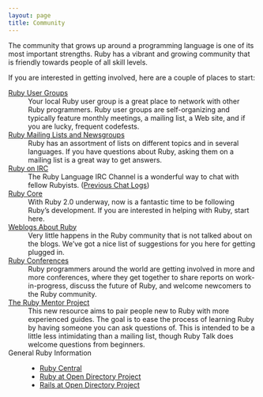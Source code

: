 ```yaml
---
layout: page
title: Community
---
```


The community that grows up around a programming language is one of its
most important strengths. Ruby has a vibrant and growing community that is
friendly towards people of all skill levels.

If you are interested in getting involved, here are a couple of places to
start:

<dl>
  <dt><a href="user-groups/">Ruby User Groups</a></dt>
  <dd>
  Your local Ruby user group is a great place to network with other Ruby
  programmers. Ruby user groups are self-organizing and typically feature
  monthly meetings, a mailing list, a Web site, and if you are lucky, frequent codefests.
  </dd>

  <dt><a href="mailing-lists/">Ruby Mailing Lists and Newsgroups</a></dt>
  <dd>
  Ruby has an assortment of lists on different topics and in several languages.
  If you have questions about Ruby, asking them on a mailing list is a great
  way to get answers.
  </dd>

  <dt><a href="irc://irc.freenode.net/ruby-lang">Ruby on IRC</a></dt>
  <dd>
  The Ruby Language IRC Channel is a wonderful way to chat with fellow
  Rubyists. (<a href="http://meme.b9.com/">Previous Chat Logs</a>)
  </dd>

  <dt><a href="ruby-core/">Ruby Core</a></dt>
  <dd>
  With Ruby 2.0 underway, now is a fantastic time to be following Ruby’s
  development. If you are interested in helping with Ruby, start here.
  </dd>

  <dt><a href="weblogs/">Weblogs About Ruby</a></dt>
  <dd>
  Very little happens in the Ruby community that is not talked about on the blogs.
  We’ve got a nice list of suggestions for you here for getting plugged in.
  </dd>

  <dt><a href="conferences/">Ruby Conferences</a></dt>
  <dd>
  Ruby programmers around the world are getting involved in more and more
  conferences, where they get together to share reports on work-in-progress,
  discuss the future of Ruby, and welcome newcomers to the Ruby community.
  </dd>

  <dt><a href="http://rubymentor.rubyforge.org/">The Ruby Mentor Project</a></dt>
  <dd>
  This new resource aims to pair people new to Ruby with more experienced
  guides.  The goal is to ease the process of learning Ruby by having someone
  you can ask questions of.  This is intended to be a little less intimidating
  than a mailing list, though Ruby Talk does welcome questions from beginners.
  </dd>

  <dt>General Ruby Information</dt>
  <dd>
    <ul>
      <li><a href="http://www.rubycentral.org/">Ruby Central</a></li>
      <li><a href="http://dmoz.org/Computers/Programming/Languages/Ruby/">Ruby at Open Directory Project</a></li>
      <li><a href="http://dmoz.org/Computers/Programming/Languages/Ruby/Software/Rails/">Rails at Open Directory Project</a></li>
    </ul>
  </dd>
</dl>
